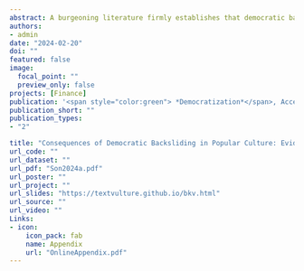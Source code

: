 ```yaml
---
abstract: A burgeoning literature firmly establishes that democratic backsliding leaves negative imprints in various domains. However, this empirical regularity has not been extended to the realm of culture despite ample anecdotes pointing to the detrimental effect of democratic decays on the very backbone of cultural dynamism, the freedom of expression. To fill this lacuna, the paper documents the case of deliberate infringement on freedom of expression in South Korea during its recent backsliding period (2008-2017). Using a difference-in-difference model on an original individual-level panel dataset, I report that the government's Blacklist project significantly damaged the careers of Korean movie workers, particularly those invisible from the public. The paper suggests that the consequence of a backsliding government's attempt to control public discourse  can be surprisingly comprehensive because it instills voluntary censorship in the industry. 
authors:
- admin
date: "2024-02-20"
doi: ""
featured: false
image:
  focal_point: ""
  preview_only: false
projects: [Finance]
publication: '<span style="color:green"> *Democratization*</span>, Accepted for Publication'
publication_short: ""
publication_types:
- "2"

title: "Consequences of Democratic Backsliding in Popular Culture: Evidence from Blacklist in South Korea"
url_code: ""
url_dataset: ""
url_pdf: "Son2024a.pdf"
url_poster: ""
url_project: ""
url_slides: "https://textvulture.github.io/bkv.html"
url_source: ""
url_video: ""
Links:
- icon:
	icon_pack: fab
	name: Appendix
	url: "OnlineAppendix.pdf"
---
```

